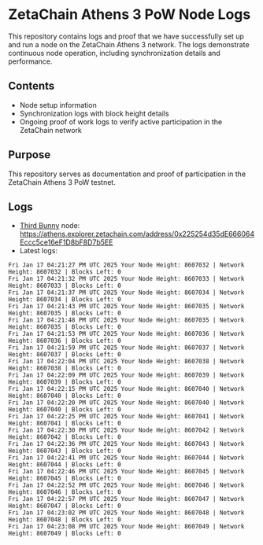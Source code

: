 # ZetaChain Athens 3 PoW Node Logs
This repository contains logs and proof that we have successfully set up and run a node on the ZetaChain Athens 3 network. The logs demonstrate continuous node operation, including synchronization details and performance.

## Contents
- Node setup information
- Synchronization logs with block height details
- Ongoing proof of work logs to verify active participation in the ZetaChain network

## Purpose
This repository serves as documentation and proof of participation in the ZetaChain Athens 3 PoW testnet.

## Logs

- [Third Bunny](https://thirdbunny.xyz/) node: https://athens.explorer.zetachain.com/address/0x225254d35dE666064Eccc5ce16eF1D8bF8D7b5EE
- Latest logs:
```
Fri Jan 17 04:21:27 PM UTC 2025 Your Node Height: 8607032 | Network Height: 8607032 | Blocks Left: 0
Fri Jan 17 04:21:32 PM UTC 2025 Your Node Height: 8607033 | Network Height: 8607033 | Blocks Left: 0
Fri Jan 17 04:21:37 PM UTC 2025 Your Node Height: 8607034 | Network Height: 8607034 | Blocks Left: 0
Fri Jan 17 04:21:43 PM UTC 2025 Your Node Height: 8607035 | Network Height: 8607035 | Blocks Left: 0
Fri Jan 17 04:21:48 PM UTC 2025 Your Node Height: 8607035 | Network Height: 8607035 | Blocks Left: 0
Fri Jan 17 04:21:53 PM UTC 2025 Your Node Height: 8607036 | Network Height: 8607036 | Blocks Left: 0
Fri Jan 17 04:21:59 PM UTC 2025 Your Node Height: 8607037 | Network Height: 8607037 | Blocks Left: 0
Fri Jan 17 04:22:04 PM UTC 2025 Your Node Height: 8607038 | Network Height: 8607038 | Blocks Left: 0
Fri Jan 17 04:22:09 PM UTC 2025 Your Node Height: 8607039 | Network Height: 8607039 | Blocks Left: 0
Fri Jan 17 04:22:15 PM UTC 2025 Your Node Height: 8607040 | Network Height: 8607040 | Blocks Left: 0
Fri Jan 17 04:22:20 PM UTC 2025 Your Node Height: 8607040 | Network Height: 8607040 | Blocks Left: 0
Fri Jan 17 04:22:25 PM UTC 2025 Your Node Height: 8607041 | Network Height: 8607041 | Blocks Left: 0
Fri Jan 17 04:22:30 PM UTC 2025 Your Node Height: 8607042 | Network Height: 8607042 | Blocks Left: 0
Fri Jan 17 04:22:36 PM UTC 2025 Your Node Height: 8607043 | Network Height: 8607043 | Blocks Left: 0
Fri Jan 17 04:22:41 PM UTC 2025 Your Node Height: 8607044 | Network Height: 8607044 | Blocks Left: 0
Fri Jan 17 04:22:46 PM UTC 2025 Your Node Height: 8607045 | Network Height: 8607045 | Blocks Left: 0
Fri Jan 17 04:22:52 PM UTC 2025 Your Node Height: 8607046 | Network Height: 8607046 | Blocks Left: 0
Fri Jan 17 04:22:57 PM UTC 2025 Your Node Height: 8607047 | Network Height: 8607047 | Blocks Left: 0
Fri Jan 17 04:23:02 PM UTC 2025 Your Node Height: 8607048 | Network Height: 8607048 | Blocks Left: 0
Fri Jan 17 04:23:08 PM UTC 2025 Your Node Height: 8607049 | Network Height: 8607049 | Blocks Left: 0
```
